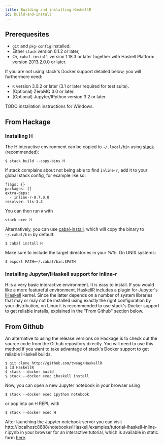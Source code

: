 ```yaml
---
title: Building and installing HaskellR
id: build-and-install
---
```


## Prerequesites

* `git` and `pkg-config` installed.
* Either `stack` version 0.1.2 or later,
* Or, `cabal-install` version 1.18.3 or later together with Haskell
  Platform version 2013.2.0.0 or later.

If you are not using stack's Docker support detailed below, you will
furthermore need:

* `R` version 3.0.2 or later (3.1 or later required for test suite).
* (Optional) ZeroMQ 3.0 or later.
* (Optional) Jupyter/IPython version 3.2 or later.

TODO installation instructions for Windows.

## From Hackage

### Installing H

The H interactive environment can be copied to `~/.local/bin` using
[stack][stack] (recommended):

```
$ stack build --copy-bins H
```

If stack complains about not being able to find `inline-r`, add it to
your global stack config, for example like so:

```
flags: {}
packages: []
extra-deps:
  - inline-r-0.7.0.0
resolver: lts-3.4
```

You can then run `H` with

```
stack exec H
```

Alternatively, you can use [cabal-install][cabal-install], which will
copy the binary to `~/.cabal/bin` by default:

```
$ cabal install H
```

Make sure to include the target directories in your `PATH`. On UNIX
systems:

```
$ export PATH=~/.cabal/bin:$PATH
```

[stack]: https://github.com/commercialhaskell/stack
[cabal-install]: https://wiki.haskell.org/Cabal/How_to_install_a_Cabal_package

### Installing Jupyter/IHaskell support for inline-r

H is a very basic interactive environment. It is easy to install. If
you would like a more featureful environment, HaskellR includes a plugin
for Jupyter's [IHaskell][ihaskell] kernel. Since the latter depends on
a number of system libraries that may or may not be installed using
exactly the right configuration by your distribution, on Linux it is
recommended to use stack's Docker support to get reliable installs,
explained in the "From Github" section below.

[ihaskell]: https://github.com/gibiansky/IHaskell

## From Github

An alternative to using the release versions on Hackage is to check
out the source code from the Github repository directly. You will need
to use this method if you want to take advantage of stack's Docker
support to get reliable IHaskell builds.

```
$ git clone http://github.com/tweag/HaskellR
$ cd HaskellR
$ stack --docker build
$ stack --docker exec ihaskell install
```

Now, you can open a new Jupyter notebook in your browser using

```
$ stack --docker exec ipython notebook
```

or pop into an H REPL with

```
$ stack --docker exec H
```

After launching the Jupyter notebook server you can visit
http://localhost:8888/notebooks/IHaskell/examples/tutorial-ihaskell-inline-r.ipynb
in your browser for an interactive tutorial, which is available in
static form [here][tutorial].

[tutorial]: https://github.com/tweag/HaskellR/blob/master/IHaskell/examples/tutorial-ihaskell-inline-r.ipynb
